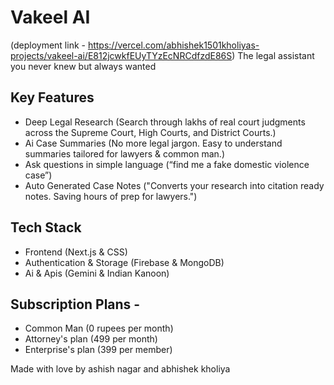 # Vakeel AI  
(deployment link - https://vercel.com/abhishek1501kholiyas-projects/vakeel-ai/E812jcwkfEUyTYzEcNRCdfzdE86S)
The legal assistant you never knew but always wanted  

## Key Features  
- Deep Legal Research (Search through lakhs of real court judgments across the Supreme Court, High Courts, and District Courts.)  
- Ai Case Summaries (No more legal jargon. Easy to understand summaries tailored for lawyers & common man.)  
- Ask questions in simple language (“find me a fake domestic violence case”)  
- Auto Generated Case Notes ("Converts your research into citation ready notes. Saving hours of prep for lawyers.")  

## Tech Stack  
- Frontend (Next.js & CSS)  
- Authentication & Storage (Firebase & MongoDB)  
- Ai & Apis (Gemini & Indian Kanoon)  

## Subscription Plans -   
- Common Man (0 rupees per month)  
- Attorney's plan (499 per month)  
- Enterprise's plan (399 per member)  


Made with love by ashish nagar and abhishek kholiya